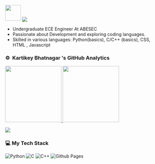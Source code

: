 <img src="https://media.giphy.com/media/v1.Y2lkPTc5MGI3NjExMzlsZHg3eGliNTBhOWYwZmU0Z3NxaWZzZnlsdHpkYTY3YmVwNXhleiZlcD12MV9pbnRlcm5hbF9naWZfYnlfaWQmY3Q9dHM/kAm4u0lhDCmXnugz6p/giphy.gif" width ="50"> <img align="center" src="https://readme-typing-svg.demolab.com?font=Fira+Code&pause=1000&color=E05D44&random=false&width=600&lines=Hellooo!+Dostooo...;I am Web developer+guy%2C+"/> 

- Undergraduate ECE Engineer At ABESEC
- Passionate about Development and exploring coding languages.
- Skilled in various languages:  Python(basics), C/C++ (basics), CSS, HTML , Javascript 


### ⚙ &nbsp;Kartikey Bhatnagar 's GitHub Analytics
<p align="left">
<a href="https://github.com/kartikey2004-git">
  <img height="180em" src="https://github-stats-alpha.vercel.app/api?username=kartikey2004-git&cc=000&tc=fff&ic=fff&bc=000&count_private=true&include_all_commits=true" />
</a>
<a href="https://github.com/kartikey2004-git">
  <img height="180em" src="https://github-readme-stats.vercel.app/api/top-langs/?username=kartikey2004-git&theme=vision-friendly-dark&count_private=true&layout=compact&langs_count=8&hide_border=true" />
</a>
</p>
<p align = "left">
 <img src="https://github-readme-activity-graph.vercel.app/graph?username=kartikey2004-git&theme=high-contrast">
</p>  




### 💻 My Tech Stack
![Python](https://img.shields.io/badge/python-3670A0?style=for-the-badge&logo=python&logoColor=ffdd54)
![C](https://img.shields.io/badge/c-%2300599C.svg?style=for-the-badge&logo=c&logoColor=white)
![C++](https://img.shields.io/badge/c++-%2300599C.svg?style=for-the-badge&logo=c%2B%2B&logoColor=white)
![Github Pages](https://img.shields.io/badge/github%20pages-121013?style=for-the-badge&logo=github&logoColor=white)

